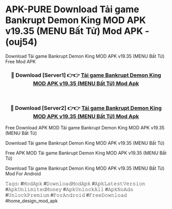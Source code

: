 # APK-PURE Download Tải game Bankrupt Demon King MOD APK v19.35 (MENU Bất Tử) Mod APK - (ouj54)
Download Tải game Bankrupt Demon King MOD APK v19.35 (MENU Bất Tử) Free Mod APK

<div align="center">
<h3>🔴 Download [Server1] 👉👉 <a href="https://apk-comot.site?title=Tải_game_Bankrupt_Demon_King_MOD_APK_v19.35_(MENU_Bất_Tử)">Tải game Bankrupt Demon King MOD APK v19.35 (MENU Bất Tử) Mod Apk</a></h3><br>

<h3>🔴 Download [Server2] 👉👉 <a href="https://apk-comot.site?title=Tải_game_Bankrupt_Demon_King_MOD_APK_v19.35_(MENU_Bất_Tử)">Tải game Bankrupt Demon King MOD APK v19.35 (MENU Bất Tử) Mod Apk</a></h3>
</div>


Free Download APK MOD Tải game Bankrupt Demon King MOD APK v19.35 (MENU Bất Tử)

Download Tải game Bankrupt Demon King MOD APK v19.35 (MENU Bất Tử) 

Free APK MOD Tải game Bankrupt Demon King MOD APK v19.35 (MENU Bất Tử) 

Download Tải game Bankrupt Demon King MOD APK v19.35 (MENU Bất Tử) Mod For Android

𝚃𝚊𝚐𝚜: #𝙼𝚘𝚍𝙰𝚙𝚔 #𝙳𝚘𝚠𝚗𝚕𝚘𝚊𝚍𝙼𝚘𝚍𝙰𝚙𝚔 #𝙰𝚙𝚔𝙻𝚊𝚝𝚎𝚜𝚝𝚅𝚎𝚛𝚜𝚒𝚘𝚗 #𝙰𝚙𝚔𝚄𝚗𝚕𝚒𝚖𝚒𝚝𝚎𝚍𝙼𝚘𝚗𝚎𝚢 #𝙰𝚙𝚔𝚄𝚗𝚕𝚘𝚌𝚔𝙰𝚕𝚕 #𝙰𝚙𝚔𝙽𝚘𝙰𝚍𝚜 #𝚄𝚗𝚕𝚘𝚌𝚔𝙿𝚛𝚎𝚖𝚒𝚞𝚖 #𝙵𝚘𝚛𝙰𝚗𝚍𝚛𝚘𝚒𝚍 #𝙵𝚛𝚎𝚎𝙳𝚘𝚠𝚗𝚕𝚘𝚊𝚍 #home_design_mod_apk